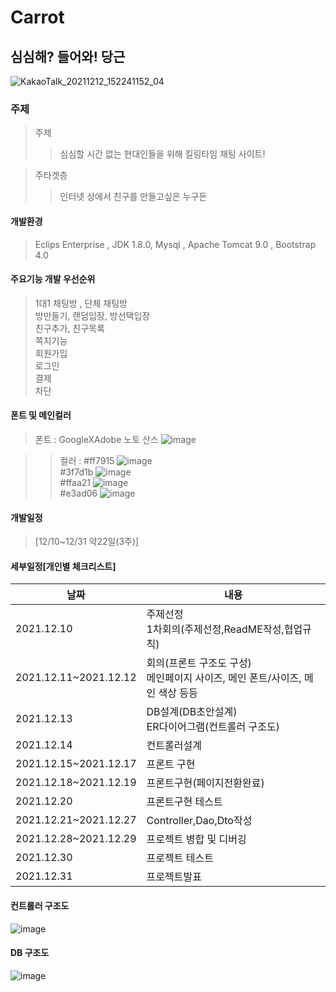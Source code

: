 # Carrot
## 심심해? 들어와! 당근
![KakaoTalk_20211212_152241152_04](https://user-images.githubusercontent.com/91596526/145940316-5581bc88-5f7b-4a63-9097-8100c1549309.gif)

### 주제
> 주제
>> 심심할 시간 없는 현대인들을 위해 킬링타임 채팅 사이트!

> 주타겟층
>> 인터넷 상에서 친구를 만들고싶은 누구든

#### 개발환경
> Eclips Enterprise , JDK 1.8.0, Mysql , Apache Tomcat 9.0 , Bootstrap 4.0

#### 주요기능 개발 우선순위
> 1대1 채팅방 , 단체 채팅방<br>
> 방만들기, 랜덤입장, 방선택입장<br>
> 친구추가, 친구목록<br>
> 쪽지기능<br>
> 회원가입<br>
> 로그인<br>
> 결제<br>
> 차단<br>


#### 폰트 및 메인컬러
> 폰트 : GoogleXAdobe 노토 산스 ![image](https://user-images.githubusercontent.com/91596526/149474127-57f10055-0479-41cb-97ce-350e22e83261.png)<br>

>> 컬러 : #ff7915 ![image](https://user-images.githubusercontent.com/91596526/145911414-b210ee1b-a58c-4613-8b97-b6aa476c2497.png)<br>
    #3f7d1b ![image](https://user-images.githubusercontent.com/91596526/145911372-251b22ec-bfa5-458d-84f8-ea30806d2876.png)<br>
    #ffaa21 ![image](https://user-images.githubusercontent.com/91596526/145911314-7485d8b8-f435-4690-97a7-9d75e4d8f784.png)<br>
    #e3ad06 ![image](https://user-images.githubusercontent.com/91596526/145911223-8a0cf0d9-d2af-4f09-9412-db09286fbbdc.png)

#### 개발일정
> [12/10~12/31 약22일(3주)]

#### 세부일정[개인별 체크리스트]
|날짜|내용|
|---|---|
|2021.12.10|주제선정<br>1차회의(주제선정,ReadME작성,협업규칙)|
|2021.12.11~2021.12.12|회의(프론트 구조도 구성)<br> 메인페이지 사이즈, 메인 폰트/사이즈, 메인 색상 등등 |
|2021.12.13|DB설계(DB초안설계)<br> ER다이어그램(컨트롤러 구조도)|
|2021.12.14|컨트롤러설계|
|2021.12.15~2021.12.17|프론트 구현|
|2021.12.18~2021.12.19|프론트구현(페이지전환완료)|
|2021.12.20|프론트구현 테스트|
|2021.12.21~2021.12.27|Controller,Dao,Dto작성|
|2021.12.28~2021.12.29|프로젝트 병합 및 디버깅|
|2021.12.30|프로젝트 테스트|
|2021.12.31|프로젝트발표|

#### 컨트롤러 구조도 
![image](https://user-images.githubusercontent.com/91596526/149474264-1aa0c1a4-9a20-46fe-941e-d99e224828d2.png)

#### DB 구조도
![image](https://user-images.githubusercontent.com/91596526/149474280-a9d459c5-efc9-422a-b641-6dfcd8c945d1.png)

